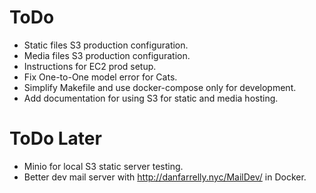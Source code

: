 # ToDo

- Static files S3 production configuration.
- Media files S3 production configuration.
- Instructions for EC2 prod setup.
- Fix One-to-One model error for Cats.
- Simplify Makefile and use docker-compose only for development.
- Add documentation for using S3 for static and media hosting.

# ToDo Later

- Minio for local S3 static server testing.
- Better dev mail server with http://danfarrelly.nyc/MailDev/ in Docker.
